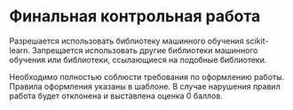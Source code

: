 # Финальная контрольная работа

Разрешается использовать библиотеку машинного обучения scikit-learn. 
Запрещается использовать другие библиотеки машинного обучения или библиотеки, ссылающиеся на подобные библиотеки.

Необходимо полностью соблюсти требования по оформлению работы. 
Правила оформления указаны в шаблоне. В случае нарушения правил работа будет отклонена и выставлена оценка 0 баллов.

